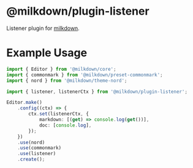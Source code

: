 # @milkdown/plugin-listener

Listener plugin for [milkdown](https://saul-mirone.github.io/milkdown/).

# Example Usage

```typescript
import { Editor } from '@milkdown/core';
import { commonmark } from '@milkdown/preset-commonmark';
import { nord } from '@milkdown/theme-nord';

import { listener, listenerCtx } from '@milkdown/plugin-listener';

Editor.make()
    .config((ctx) => {
        ctx.set(listenerCtx, {
            markdown: [(get) => console.log(get())],
            doc: [console.log],
        });
    })
    .use(nord)
    .use(commonmark)
    .use(listener)
    .create();
```

